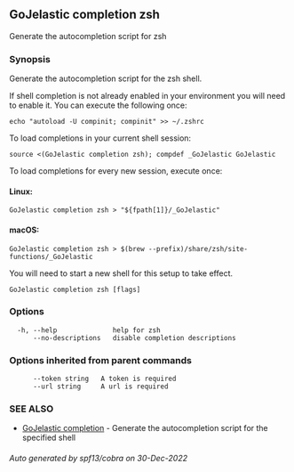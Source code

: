 ## GoJelastic completion zsh

Generate the autocompletion script for zsh

### Synopsis

Generate the autocompletion script for the zsh shell.

If shell completion is not already enabled in your environment you will need
to enable it.  You can execute the following once:

	echo "autoload -U compinit; compinit" >> ~/.zshrc

To load completions in your current shell session:

	source <(GoJelastic completion zsh); compdef _GoJelastic GoJelastic

To load completions for every new session, execute once:

#### Linux:

	GoJelastic completion zsh > "${fpath[1]}/_GoJelastic"

#### macOS:

	GoJelastic completion zsh > $(brew --prefix)/share/zsh/site-functions/_GoJelastic

You will need to start a new shell for this setup to take effect.


```
GoJelastic completion zsh [flags]
```

### Options

```
  -h, --help              help for zsh
      --no-descriptions   disable completion descriptions
```

### Options inherited from parent commands

```
      --token string   A token is required
      --url string     A url is required
```

### SEE ALSO

* [GoJelastic completion](GoJelastic_completion.md)	 - Generate the autocompletion script for the specified shell

###### Auto generated by spf13/cobra on 30-Dec-2022
